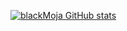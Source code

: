 [![blackMoja GitHub stats](https://github-readme-stats.vercel.app/api?username=blackMoja)](https://github.com/blackMoja/github-readme-stats)

